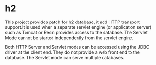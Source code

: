 h2
==

This project provides patch for h2 database, it add HTTP transport support.It is used when a separate servlet engine (or application server) such as Tomcat or Resin provides access to the database. The Servlet Mode cannot be started independently from the servlet engine.

Both HTTP Server and Servlet modes can be accessed using the JDBC driver at the client end. They do not provide a web front end to the database. The Servlet mode can serve multiple databases.
